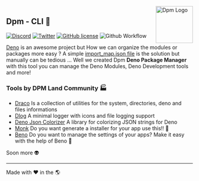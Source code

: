 <img src="https://avatars.githubusercontent.com/u/97813425" align="right" alt="Dpm Logo" width="100">

## Dpm - CLI :sauropod:

[![Discord](https://img.shields.io/discord/932381618851692565?label=Discord&logo=discord&logoColor=white)](https://discord.gg/Um27YPJKud)
[![Twitter](https://img.shields.io/twitter/follow/dpm_land?label=Dpm%20Land&style=social)](https://twitter.com/intent/follow?screen_name=dpm_land)
[![GitHub license](https://img.shields.io/github/license/dpmland/cli?label=License)](./LICENSE)
![Github Workflow](https://img.shields.io/github/workflow/status/dpmland/cli/CI)

[Deno](https://deno.land) is an awesome project but How we can organize the modules or
packages more easy ? A simple
[import_map.json file](https://deno.land/manual/linking_to_external_code/import_maps#import-maps)
is the solution but manually can be tedious ... Well we created Dpm **Deno Package
Manager** with this tool you can manage the Deno Modules, Deno Development tools and more!

### Tools by DPM Land Community :factory:

- [Draco](https://github.com/dpmland/draco) Is a collection of utilities for the system,
  directories, deno and files informations
- [Dlog](https://github.com/dpmland/dlog) A minimal logger with icons and file logging
  support
- [Deno Json Colorizer](https://github.com/dpmland/deno-json-colorizer) A library for colorizing JSON strings for Deno
- [Monk](https://github.com/dpmland/monk) Do you want generate a installer for your app use this!! :monkey:
- [Beno](https://github.com/dpmland/beno) Do you want to manage the settings of your apps? Make it easy with the help of Beno :rabbit:

Soon more :alien:

---

Made with :heart: in the :earth_americas:
